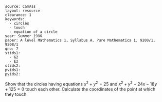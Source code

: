 ````
source: CamAss
layout: resource
clearance: 1
keywords: 
  - circles
  - touch
  - equation of a circle
year: Summer 1986
paper: A level Mathematics 1, Syllabus A, Pure Mathematics 1, 9200/1, 9208/1
qno: 7
stids1: 
  - G2
  - E2
stids2:
pvids1:
pvids2:

````

Show that the circles having equations $x^2 + y^2 = 25$ and $x^2 + y^2 - 24x - 18y + 125 = 0$ touch each other. Calculate the coordinates of the point at which they touch.
